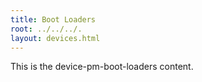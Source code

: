 ```yaml
---
title: Boot Loaders
root: ../../../.
layout: devices.html
---
```


This is the device-pm-boot-loaders content.
